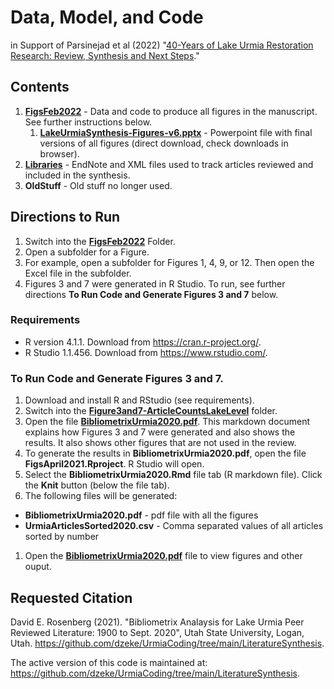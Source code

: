 # Data, Model, and Code
in Support of Parsinejad et al (2022) "[40-Years of Lake Urmia Restoration Research: Review, Synthesis and Next Steps](https://digitalcommons.usu.edu/cgi/viewcontent.cgi?article=1001&context=lake_urmia)."

## Contents
1. **[FigsFeb2022](https://github.com/dzeke/UrmiaCoding/tree/main/LiteratureSynthesis/FigsFeb2022)** - Data and code to produce all figures in the manuscript. See further instructions below.
    1. **[LakeUrmiaSynthesis-Figures-v6.pptx](https://github.com/dzeke/UrmiaCoding/raw/main/LiteratureSynthesis/FigsFeb2022/LakeUrmiaSynthesis-Figures-v6.pptx)** - Powerpoint file with final versions of all figures (direct download, check downloads in browser).
1. **[Libraries](https://github.com/dzeke/UrmiaCoding/tree/main/LiteratureSynthesis/Libraries)** - EndNote and XML files used to track articles reviewed and included in the synthesis.
1. **OldStuff** - Old stuff no longer used.

## Directions to Run
1. Switch into the **[FigsFeb2022](https://github.com/dzeke/UrmiaCoding/tree/main/LiteratureSynthesis/FigsFeb2022)** Folder.
1. Open a subfolder for a Figure.
1. For example, open a subfolder for Figures 1, 4, 9, or 12. Then open the Excel file in the subfolder.
1. Figures 3 and 7 were generated in R Studio. To run, see further directions **To Run Code and Generate Figures 3 and 7** below.

### Requirements
* R version 4.1.1. Download from https://cran.r-project.org/.
* R Studio 1.1.456. Download from https://www.rstudio.com/.

### To Run Code and Generate Figures 3 and 7.
1. Download and install R and RStudio (see requirements). 
1. Switch into the **[Figure3and7-ArticleCountsLakeLevel](https://github.com/dzeke/UrmiaCoding/tree/main/LiteratureSynthesis/FigsFeb2022/Figure3and7-ArticleCountsLakeLevel)** folder.
1. Open the file **[BibliometrixUrmia2020.pdf](https://github.com/dzeke/UrmiaCoding/blob/main/LiteratureSynthesis/FigsFeb2022/Figure3and7-ArticleCountsLakeLevel/BibliometrixUrmia2020.pdf)**. This markdown document explains how Figures 3 and 7 were generated and also shows the results. It also shows other figures that are not used in the review.
1. To generate the results in **BibliometrixUrmia2020.pdf**, open the file **FigsApril2021.Rproject**. R Studio will open.
1. Select the **BibliometrixUrmia2020.Rmd** file tab (R markdown file). Click the **Knit** button (below the file tab).
1. The following files will be generated:
  * **BibliometrixUrmia2020.pdf** - pdf file with all the figures
  * **UrmiaArticlesSorted2020.csv** - Comma separated values of all articles sorted by number
1. Open the **[BibliometrixUrmia2020.pdf](https://github.com/dzeke/UrmiaCoding/blob/main/LiteratureSynthesis/FigsFeb2022/Figure3and7-ArticleCountsLakeLevel/BibliometrixUrmia2020.pdf)** file to view figures and other ouput. 

## Requested Citation
David E. Rosenberg (2021). "Bibliometrix Analaysis for Lake Urmia Peer Reviewed Literature: 1900 to Sept. 2020", Utah State University, Logan, Utah. https://github.com/dzeke/UrmiaCoding/tree/main/LiteratureSynthesis.

The active version of this code is maintained at: https://github.com/dzeke/UrmiaCoding/tree/main/LiteratureSynthesis.
